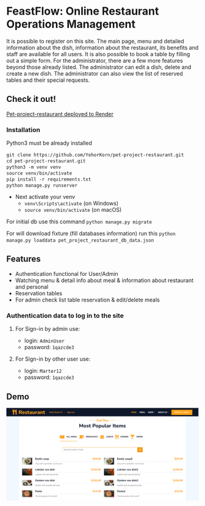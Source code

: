 # FeastFlow: Online Restaurant Operations Management

It is possible to register on this site. 
The main page, menu and detailed information about the dish, information about the restaurant, 
its benefits and staff are available for all users. 
It is also possible to book a table by filling out a simple form. 
For the administrator, there are a few more features beyond those already listed. 
The administrator can edit a dish, delete and create a new dish. 
The administrator can also view the list of reserved tables and their special requests.

## Check it out!
[Pet-project-restaurant deployed to Render](https://restaurant-korn.onrender.com/)

### Installation

Python3 must be already installed

```shell
git clone https://github.com/YehorKorn/pet-project-restaurant.git
cd pet-project-restaurant.git
python3 -m venv venv
source venv/bin/activate
pip install -r requirements.txt
python manage.py runserver
```

- Next activate your venv 
  - `venv\Scripts\activate` (on Windows)
  - `source venv/bin/activate` (on macOS)

For initial db use this command `python manage.py migrate`

For will download fixture (fill databases information) run this `python manage.py loaddata pet_project_restaurant_db_data.json`

## Features

* Authentication functional for User/Admin
* Watching menu & detail info about meal & information about restaurant and personal
* Reservation tables
* For admin check list table reservation & edit/delete meals

### Authentication data to log in to the site
1. For Sign-in by admin use:
    - login: `AdminUser`
    - password: `1qazcde3`

2. For Sign-in by other user use:
    - login: `Marter12`
    - password: `1qazcde3`

## Demo

![Website interface](demo.png)
